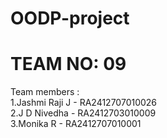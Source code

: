 # OODP-project
# TEAM NO: 09

Team members :                            
1.Jashmi Raji J - RA2412707010026        
2.J D Nivedha - RA2412703010009             
3.Monika R - RA2412707010001
 
